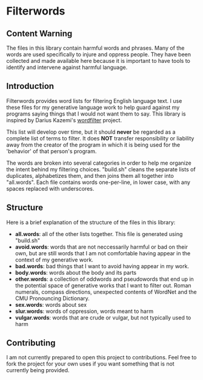 # Filterwords

## Content Warning
The files in this library contain harmful words and phrases. Many of the words
are used specifically to injure and oppress people. They have been collected and 
made available here because it is important to have tools to identify and
intervene against harmful language.

## Introduction
Filterwords provides word lists for filtering English language text. I use these
files for my generative language work to help guard against my programs saying
things that I would not want them to say. This library is inspired by Darius
Kazemi's [wordfilter](https://github.com/dariusk/wordfilter) project.

This list will develop over time, but it should **never** be regarded as a 
complete list of terms to filter. It does **NOT** transfer responsibility or
liability away from the creator of the program in which it is being used for the
'behavior' of that person's program.

The words are broken into several categories in order to help me organize the
intent behind my filtering choices. "build.sh" cleans the separate lists of
duplicates, alphabetizes them, and then joins them all together into
"all.words". Each file contains words one-per-line, in lower case, with any
spaces replaced with underscores.

## Structure

Here is a brief explanation of the structure of the files in this library:

- **all.words**: all of the other lists together. This file is generated using
  "build.sh"
- **avoid.words**: words that are not neccessarily harmful or bad on
  their own, but are still words that I am not comfortable having appear in the
  context of my generative work.
- **bad.words**: bad things that I want to avoid having appear in my work.
- **body.words**: words about the body and its parts
- **other.words**: a collection of oddwords and pseudowords that end up in the
  potential space of generative works that I want to filter out. Roman numerals,
  compass directions, unexpected contents of WordNet and the CMU Pronouncing
  Dictionary.
- **sex.words**: words about sex
- **slur.words**: words of oppression, words meant to harm
- **vulgar.words**: words that are crude or vulgar, but not typically used to harm

## Contributing

I am not currently prepared to open this project to contributions. Feel free to
fork the project for your own uses if you want something that is not currently
being provided.
